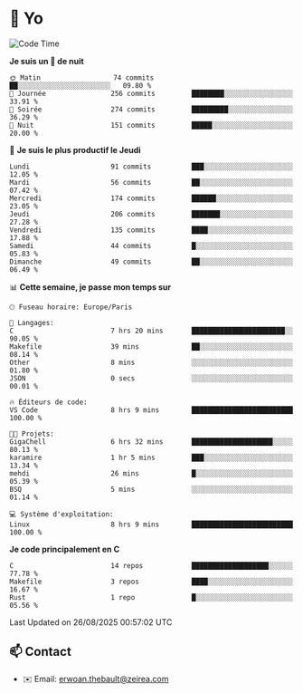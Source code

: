 # 👋 Yo

<!--START_SECTION:waka-->
![Code Time](http://img.shields.io/badge/Code%20Time-220%20hrs%2018%20mins-blue)

**Je suis un 🦉 de nuit** 

```text
🌞 Matin                  74 commits          ██░░░░░░░░░░░░░░░░░░░░░░░   09.80 % 
🌆 Journée                256 commits         ████████░░░░░░░░░░░░░░░░░   33.91 % 
🌃 Soirée                 274 commits         █████████░░░░░░░░░░░░░░░░   36.29 % 
🌙 Nuit                   151 commits         █████░░░░░░░░░░░░░░░░░░░░   20.00 % 
```
📅 **Je suis le plus productif le Jeudi** 

```text
Lundi                    91 commits          ███░░░░░░░░░░░░░░░░░░░░░░   12.05 % 
Mardi                    56 commits          ██░░░░░░░░░░░░░░░░░░░░░░░   07.42 % 
Mercredi                 174 commits         ██████░░░░░░░░░░░░░░░░░░░   23.05 % 
Jeudi                    206 commits         ███████░░░░░░░░░░░░░░░░░░   27.28 % 
Vendredi                 135 commits         ████░░░░░░░░░░░░░░░░░░░░░   17.88 % 
Samedi                   44 commits          █░░░░░░░░░░░░░░░░░░░░░░░░   05.83 % 
Dimanche                 49 commits          ██░░░░░░░░░░░░░░░░░░░░░░░   06.49 % 
```


📊 **Cette semaine, je passe mon temps sur** 

```text
🕑︎ Fuseau horaire: Europe/Paris

💬 Langages: 
C                        7 hrs 20 mins       ███████████████████████░░   90.05 % 
Makefile                 39 mins             ██░░░░░░░░░░░░░░░░░░░░░░░   08.14 % 
Other                    8 mins              ░░░░░░░░░░░░░░░░░░░░░░░░░   01.80 % 
JSON                     0 secs              ░░░░░░░░░░░░░░░░░░░░░░░░░   00.01 % 

🔥 Éditeurs de code: 
VS Code                  8 hrs 9 mins        █████████████████████████   100.00 % 

🐱‍💻 Projets: 
GigaChell                6 hrs 32 mins       ████████████████████░░░░░   80.13 % 
karamire                 1 hr 5 mins         ███░░░░░░░░░░░░░░░░░░░░░░   13.34 % 
mehdi                    26 mins             █░░░░░░░░░░░░░░░░░░░░░░░░   05.39 % 
BSQ                      5 mins              ░░░░░░░░░░░░░░░░░░░░░░░░░   01.14 % 

💻 Système d'exploitation: 
Linux                    8 hrs 9 mins        █████████████████████████   100.00 % 
```

**Je code principalement en C** 

```text
C                        14 repos            ███████████████████░░░░░░   77.78 % 
Makefile                 3 repos             ████░░░░░░░░░░░░░░░░░░░░░   16.67 % 
Rust                     1 repo              █░░░░░░░░░░░░░░░░░░░░░░░░   05.56 % 
```




 Last Updated on 26/08/2025 00:57:02 UTC
<!--END_SECTION:waka-->

## 📫 Contact

- ✉️ Email: erwoan.thebault@zeirea.com
